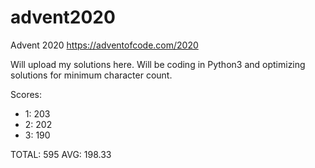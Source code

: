 # advent2020
Advent 2020 https://adventofcode.com/2020

Will upload my solutions here.
Will be coding in Python3 and optimizing solutions for minimum character count.

Scores:
 - 1: 203
 - 2: 202
 - 3: 190
 
TOTAL:  595
AVG:    198.33
